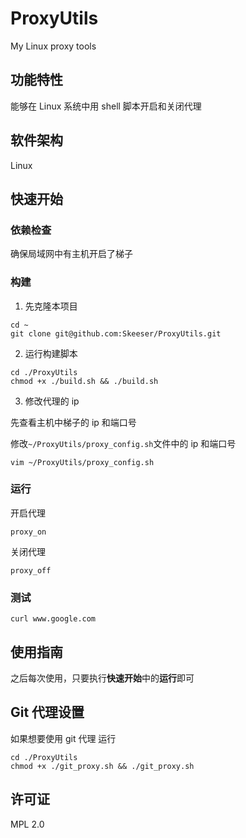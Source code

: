 # ProxyUtils

My Linux proxy tools

## 功能特性

能够在 Linux 系统中用 shell 脚本开启和关闭代理

## 软件架构

Linux

## 快速开始

### 依赖检查

确保局域网中有主机开启了梯子

### 构建

1. 先克隆本项目

```
cd ~
git clone git@github.com:Skeeser/ProxyUtils.git
```

2. 运行构建脚本

```
cd ./ProxyUtils
chmod +x ./build.sh && ./build.sh
```

3. 修改代理的 ip

先查看主机中梯子的 ip 和端口号

修改`~/ProxyUtils/proxy_config.sh`文件中的 ip 和端口号

```
vim ~/ProxyUtils/proxy_config.sh
```

### 运行

开启代理

```
proxy_on
```

关闭代理

```
proxy_off
```

### 测试

```
curl www.google.com
```

## 使用指南

之后每次使用，只要执行**快速开始**中的**运行**即可

## Git 代理设置

如果想要使用 git 代理
运行

```
cd ./ProxyUtils
chmod +x ./git_proxy.sh && ./git_proxy.sh
```

## 许可证

MPL 2.0
